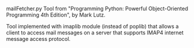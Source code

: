 mailFetcher.py
Tool from "Programming Python: Powerful Object-Oriented
Programming 4th Edition", by Mark Lutz.

Tool implemented with imaplib module (instead of poplib) that allows
a client to access mail messages on a server that supports IMAP4
internet message access protocol.
